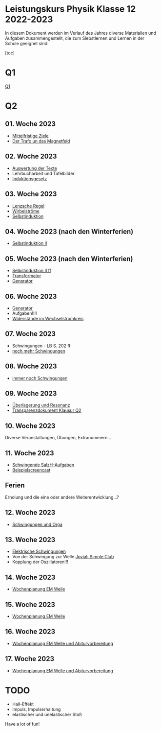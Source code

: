 Leistungskurs Physik Klasse 12 2022-2023
========================================

In diesem Dokument werden im Verlauf des Jahres diverse Materialien und Aufgaben zusammengestellt, die zum Slebstlernen und Lernen in der Schule geeignet sind.

[toc]

# Q1

[Q1](./index_Q1.md)

# Q2

## 01. Woche 2023

- [Mittelfristige Ziele](16_Ziele.md)
- [Der Trafo un das Magnetfeld](17_Lorenz-Trafo-Induktion.slides.md)


## 02. Woche 2023
- [Auswertung der Texte](./18_Auswerung_der_Texte.slides.md)
- Lehrbucharbeit und Tafelbilder
- [Induktionsgesetz](./19_Induktionsgesetz.slides.md)

## 03. Woche 2023
- [Lenzsche Regel](./20_Lenzsche_Regel.slides.md)
- [Wirbelströme](./21_Wirbelströme.slides.md)
- [Selbstinduktion](./22_Selbstinduktion.slides.md)

## 04. Woche 2023 (nach den Winterferien)

- [Selbstinduktion II](./22_Selbstinduktion_II.slides.md)

## 05. Woche 2023 (nach den Winterferien)

- [Selbstinduktion II ff](./22_Selbstinduktion_II.slides.md)
- [Transformator](./23_Transformator.slides.md)
- [Generator](./24_Generator_Wechselströme.slides.md)

## 06. Woche 2023

- [Generator](./24_Generator_Wechselströme.slides.md)
- Aufgaben!!!!
- [Widerstände im Wechselstromkreis](./25_Widerstand_in_Spule_und_Kondensator.slides.md)

## 07. Woche 2023

- Schwingungen - LB S. 202 ff
- [noch mehr Schwingungen](./26_Schwingungen.slides.md)

## 08. Woche 2023

- [immer noch Schwingungen](./26_Schwingungen.slides.md)

## 09. Woche 2023

- [Überlagerung und Resonanz](./27_Überlagerung_und_Resonanz.md)
- [Transparenzdokument Klausur Q2](./transparenzdokument_klausur_q2.md)

## 10. Woche 2023

Diverse Veranstaltungen, Übungen, Extranummern...

## 11. Woche 2023

- [Schwingende SalzH-Aufgaben](./28_Elektrische_Schwingungen.md)
- [Beispielscreencast](./screencast_dimmen_led_2023-03-27.mp4)

## Ferien

Erholung und die eine oder andere Weiterentwicklung...?

## 12. Woche 2023

- [Schwingungen und Orga](./29_Elektrische_Schwingungen_2.md)

## 13. Woche 2023

- [Elektrische Schwingungen](./30_Elektrische_Schwingungen_3.slides.md)
- Von der Schwingung zur Welle [Jovial: Simple Club](https://www.youtube.com/watch?v=lghj7pLzP98)
- Kopplung der Oszillatoren!!!

## 14. Woche 2023

- [Wochenplanung EM Welle](./31_Elektromagnetische_Wellen.md)

## 15. Woche 2023

- [Wochenplanung EM Welle](./32_Elektromagnetische_Wellen2.md)

## 16. Woche 2023

- [Wochenplanung EM Welle und Abiturvorbereitung](./33_Elektromagnetische_Wellen3.md)

## 17. Woche 2023

- [Wochenplanung EM Welle und Abiturvorbereitung](./34_Elektromagnetische_Wellen4.md)


# TODO

- Hall-Effekt
- Impuls, Impulserhaltung
- elastischer und unelastischer Stoß

Have a lot of fun!

